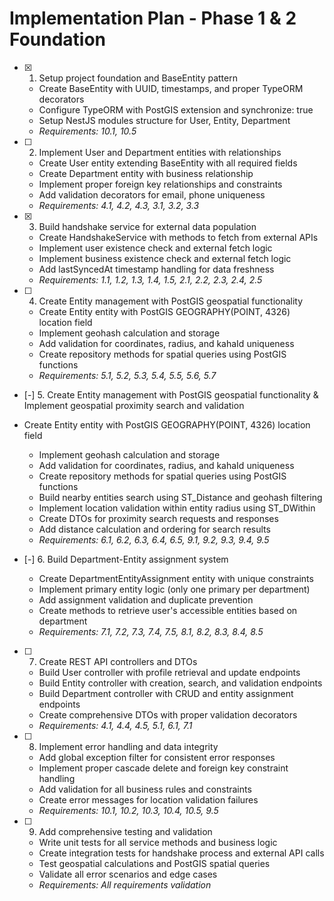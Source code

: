 # Implementation Plan - Phase 1 & 2 Foundation

- [x] 1. Setup project foundation and BaseEntity pattern





  - Create BaseEntity with UUID, timestamps, and proper TypeORM decorators
  - Configure TypeORM with PostGIS extension and synchronize: true
  - Setup NestJS modules structure for User, Entity, Department
  - _Requirements: 10.1, 10.5_

- [ ] 2. Implement User and Department entities with relationships






  - Create User entity extending BaseEntity with all required fields
  - Create Department entity with business relationship
  - Implement proper foreign key relationships and constraints
  - Add validation decorators for email, phone uniqueness
  - _Requirements: 4.1, 4.2, 4.3, 3.1, 3.2, 3.3_

- [x] 3. Build handshake service for external data population


  - Create HandshakeService with methods to fetch from external APIs
  - Implement user existence check and external fetch logic
  - Implement business existence check and external fetch logic
  - Add lastSyncedAt timestamp handling for data freshness
  - _Requirements: 1.1, 1.2, 1.3, 1.4, 1.5, 2.1, 2.2, 2.3, 2.4, 2.5_

- [ ] 4. Create Entity management with PostGIS geospatial functionality
  - Create Entity entity with PostGIS GEOGRAPHY(POINT, 4326) location field
  - Implement geohash calculation and storage
  - Add validation for coordinates, radius, and kahaId uniqueness
  - Create repository methods for spatial queries using PostGIS functions
  - _Requirements: 5.1, 5.2, 5.3, 5.4, 5.5, 5.6, 5.7_

- [-] 5.   Create Entity management with PostGIS geospatial functionality & Implement geospatial proximity search and validation



- Create Entity entity with PostGIS GEOGRAPHY(POINT, 4326) location field
  - Implement geohash calculation and storage
  - Add validation for coordinates, radius, and kahaId uniqueness
  - Create repository methods for spatial queries using PostGIS functions
  - Build nearby entities search using ST_Distance and geohash filtering
  - Implement location validation within entity radius using ST_DWithin
  - Create DTOs for proximity search requests and responses
  - Add distance calculation and ordering for search results
  - _Requirements: 6.1, 6.2, 6.3, 6.4, 6.5, 9.1, 9.2, 9.3, 9.4, 9.5_

- [-] 6. Build Department-Entity assignment system



  - Create DepartmentEntityAssignment entity with unique constraints
  - Implement primary entity logic (only one primary per department)
  - Add assignment validation and duplicate prevention
  - Create methods to retrieve user's accessible entities based on department
  - _Requirements: 7.1, 7.2, 7.3, 7.4, 7.5, 8.1, 8.2, 8.3, 8.4, 8.5_

- [ ] 7. Create REST API controllers and DTOs




  - Build User controller with profile retrieval and update endpoints
  - Build Entity controller with creation, search, and validation endpoints
  - Build Department controller with CRUD and entity assignment endpoints
  - Create comprehensive DTOs with proper validation decorators
  - _Requirements: 4.1, 4.4, 4.5, 5.1, 6.1, 7.1_

- [ ] 8. Implement error handling and data integrity
  - Add global exception filter for consistent error responses
  - Implement proper cascade delete and foreign key constraint handling
  - Add validation for all business rules and constraints
  - Create error messages for location validation failures
  - _Requirements: 10.1, 10.2, 10.3, 10.4, 10.5, 9.5_

- [ ] 9. Add comprehensive testing and validation
  - Write unit tests for all service methods and business logic
  - Create integration tests for handshake process and external API calls
  - Test geospatial calculations and PostGIS spatial queries
  - Validate all error scenarios and edge cases
  - _Requirements: All requirements validation_